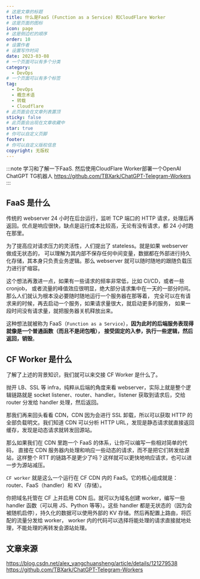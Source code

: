 ```yaml
---
# 这是文章的标题
title: 什么是FaaS (Function as a Service) 和CloudFlare Worker
# 这是页面的图标
icon: page
# 这是侧边栏的顺序
order: 10
# 设置作者
# 设置写作时间
date: 2023-03-08
# 一个页面可以有多个分类
category:
  - DevOps
# 一个页面可以有多个标签
tag:
  - DevOps
  - 概念术语
  - 转载
  - Cloudflare
# 此页面会在文章列表置顶
sticky: false
# 此页面会出现在文章收藏中
star: true
# 你可以自定义页脚
footer: 
# 你可以自定义版权信息
copyright: 无版权
---
```


:::note
学习和了解一下FaaS. 然后使用CloudFlare Worker部署一个OpenAI ChatGPT TG机器人  https://github.com/TBXark/ChatGPT-Telegram-Workers
:::

## FaaS 是什么

传统的 webserver 24 小时在后台运行，监听 TCP 端口的 HTTP 请求，处理后再返回。优点是响应很快，缺点是运行成本比较高，无论有没有请求，都 24 小时跑在那里。

为了提高应对请求压力的灵活性，人们提出了 stateless。就是如果 webserver 做成无状态的， 可以理解为其内部不保存任何中间变量，数据都在外部进行持久化存储，其本身只负责业务逻辑。那么 webserver 就可以随时随地的跟随负载压力进行扩缩容。

这个想法再激进一点，如果有一些请求的频率非常低，比如 CI/CD，或者一些 cronjob， 或者流量的峰值效应很明显，绝大部分请求集中在一天的一部分时间。那么人们就认为根本没必要随时随地运行一个服务器在那等着， 完全可以在有请求来的时候，再去启动一个服务，如果请求量很大，就启动更多的服务， 如果一段时间没有请求量，就把服务器关机释放出来。

这种想法就被称为 FaaS（`Function as a Service`），**因为此时的后端服务表现得就像是一个普通函数（而且不是闭包哦）， 接受固定的入参，执行一些逻辑，然后返回，销毁**。

## CF Worker 是什么

了解了上述的背景知识，我们就可以来交接 CF Worker 是什么了。

抛开 LB、SSL 等 infra，纯粹从后端的角度来看 webserver，实际上就是整个逻辑链路就是 socket listener、router、handler。listener 获取到请求后，交给 router 分发给 handler 处理，然后返回。

那我们再来回头看看 CDN，CDN 因为会进行 SSL 卸载，所以可以获取 HTTP 的全部负载明文。我们知道 CDN 可以分析 HTTP URL，发现是静态请求就直接返回缓存，发现是动态请求就转发回源站。

那么如果我们在 CDN 里跑一个 FaaS 的体系，让你可以编写一些相对简单的代码， 直接在 CDN 服务器内处理和响应一些动态的请求，而不是把它们转发给源站，这样整个 RTT 的链路不是更少了吗？这样就可以更快地响应请求，也可以进一步为源站减压。

`CF worker` 就是这么一个运行在 CF CDN 内的 FaaS。它的核心组成就是：router、FaaS（handler）和 KV（存储）。

你把域名托管在 CF 上并启用 CDN 后。就可以为域名创建 worker，编写一些 handler 函数（可以用 JS、Python 等等）。这些 handler 都是无状态的（因为会被随机启停），持久化的数据可以使用外部的 KV 存储。然后再配置上路由，将匹配的流量分发给 worker， worker 内的代码可以选择将能处理的请求直接就地处理，不能处理的再转发会源站处理。

## 文章来源
https://blog.csdn.net/alex_yangchuansheng/article/details/121279538 
https://github.com/TBXark/ChatGPT-Telegram-Workers